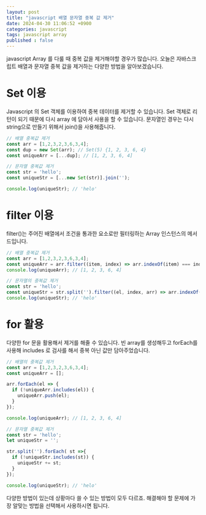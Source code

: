 ```yaml
---
layout: post
title: "javascript 배열 문자열 중복 값 제거"
date: 2024-04-30 11:06:52 +0900
categories: javascript
tags: javascript array
published : false
---
```


javascript Array 를 다룰 때 중복 값을 제거해야할 경우가 많습니다. 오늘은 자바스크립트 배열과 문자열 중복 값을 제거하는 다양한 방법을 알아보겠습니다.

# Set 이용

Javascript 의 Set 객체를 이용하여 중복 데이터를 제거할 수 있습니다. Set 객체로 리턴이 되기 때문에 다시 array 에 담아서 사용을 할 수 있습니다. 문자열인 경우는 다시 string으로 만들기 위해서 join()을 사용해줍니다.

```javascript
// 배열 중복값 제거
const arr = [1,2,3,2,3,6,3,4];
const dup = new Set(arr); // Set(5) {1, 2, 3, 6, 4}
const uniqueArr = [...dup]; // [1, 2, 3, 6, 4]

// 문자열 중복값 제거
const str = 'hello';
const uniqueStr = [...new Set(str)].join('');

console.log(uniqueStr); // 'helo'
```

# filter 이용

<span class="h-yellow">filter()</span>는 주어진 배열에서 조건을 통과한 요소로만 필터링하는 Array 인스턴스의 메서드입니다.

```javascript
// 배열 중복값 제거
const arr = [1,2,3,2,3,6,3,4];
const uniqueArr = arr.filter((item, index) => arr.indexOf(item) === index);
console.log(uniqueArr); // [1, 2, 3, 6, 4]

// 문자열의 중복값 제거
const str = 'hello';
const uniqueStr = str.split('').filter((el, index, arr) => arr.indexOf(el) === index).join('');
console.log(uniqueStr); // 'helo'
```

# for 활용

다양한 for 문을 활용해서 제거를 해줄 수 있습니다. 빈 array를 생성해두고 forEach를 사용해 includes 로 검사를 해서 중복 아닌 값만 담아주었습니다.
```javascript
// 배열의 중복값 제거
const arr = [1,2,3,2,3,6,3,4];
const uniqueArr = [];

arr.forEach(el => {
  if (!uniqueArr.includes(el)) {
    uniqueArr.push(el);
  }
});

console.log(uniqueArr); // [1, 2, 3, 6, 4]

// 문자열 중복값 제거
const str = 'hello';
let uniqueStr = '';

str.split('').forEach( st =>{
  if (!uniqueStr.includes(st)) {
    uniqueStr += st;
  }
});

console.log(uniqueStr); // 'helo'
```

다양한 방법이 있는데 상황마다 쓸 수 있는 방법이 모두 다르죠. 해결해야 할 문제에 가장 알맞는 방법을 선택해서 사용하시면 됩니다.